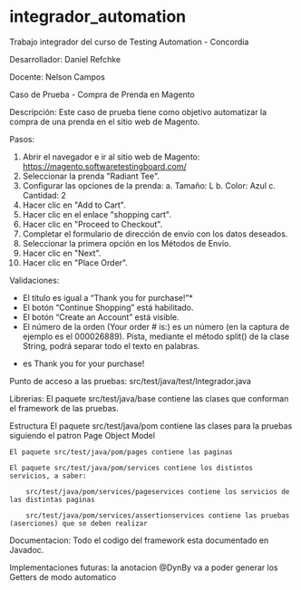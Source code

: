 # integrador_automation
Trabajo integrador del curso de Testing Automation - Concordia

Desarrollador: Daniel Refchke

Docente: Nelson Campos

Caso de Prueba - Compra de Prenda en Magento

Descripción: Este caso de prueba tiene como objetivo automatizar la compra de una prenda en el sitio web de Magento.

Pasos:
1. Abrir el navegador e ir al sitio web de Magento:
https://magento.softwaretestingboard.com/
2. Seleccionar la prenda "Radiant Tee".
3. Configurar las opciones de la prenda:
a. Tamaño: L
b. Color: Azul
c. Cantidad: 2
4. Hacer clic en "Add to Cart".
5. Hacer clic en el enlace "shopping cart".
6. Hacer clic en "Proceed to Checkout".
7. Completar el formulario de dirección de envío con los datos deseados.
8. Seleccionar la primera opción en los Métodos de Envío.
9. Hacer clic en "Next".
10. Hacer clic en "Place Order".

Validaciones:

- El título es igual a “Thank you for purchase!”*
- El botón “Continue Shopping” está habilitado.
- El botón “Create an Account” está visible.
- El número de la orden (Your order # is:) es un número (en la captura de ejemplo es el 000026889). Pista, mediante el método split() de la clase String, podrá separar todo el texto en palabras.

* es Thank you for your purchase!

Punto de acceso a las pruebas:
    src/test/java/test/Integrador.java

Librerias:
    El paquete src/test/java/base contiene las clases que conforman el framework de las pruebas.

Estructura
    El paquete src/test/java/pom contiene las clases para la pruebas siguiendo el patron Page Object Model

    El paquete src/test/java/pom/pages contiene las paginas

    El paquete src/test/java/pom/services contiene los distintos
    servicios, a saber:

        src/test/java/pom/services/pageservices contiene los servicios de las distintas paginas

        src/test/java/pom/services/assertionservices contiene las pruebas (aserciones) que se deben realizar

Documentacion:
    Todo el codigo del framework esta documentado en Javadoc.

Implementaciones futuras:
    la anotacion @DynBy va a poder generar los Getters de modo automatico